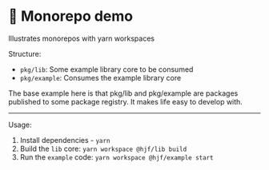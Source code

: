 # 🐛 Monorepo demo

Illustrates monorepos with yarn workspaces

Structure:

* `pkg/lib`: Some example library core to be consumed
* `pkg/example`: Consumes the example library core

The base example here is that pkg/lib and pkg/example are packages published to some package registry. It makes life easy to develop with.

---

Usage:

1. Install dependencies - `yarn`
2. Build the `lib` core: `yarn workspace @hjf/lib build`
3. Run the `example` code: `yarn workspace @hjf/example start`
